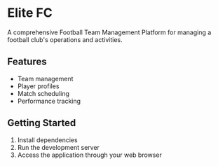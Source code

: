 # Elite FC

A comprehensive Football Team Management Platform for managing a football club's operations and activities.

## Features
- Team management
- Player profiles
- Match scheduling
- Performance tracking

## Getting Started
1. Install dependencies
2. Run the development server
3. Access the application through your web browser
